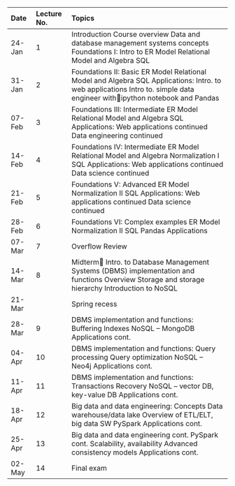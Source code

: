 

| Date | Lecture No. | Topics |
| :---- | :---- | :---- |
| 24-Jan | 1 | Introduction Course overview Data and database management systems concepts Foundations I: Intro to ER Model Relational Model and Algebra SQL |
| 31-Jan | 2 | Foundations II: Basic ER Model Relational Model and Algebra SQL Applications: Intro. to web applications Intro to. simple data engineer withipython notebook and Pandas |
| 07-Feb | 3 | Foundations III: Intermediate ER Model Relational Model and Algebra SQL Applications: Web applications continued Data engineering continued |
| 14-Feb | 4 | Foundations IV: Intermediate ER Model Relational Model and Algebra Normalization I SQL Applications: Web applications continued Data science continued |
| 21-Feb | 5 | Foundations V: Advanced ER Model Normalization II SQL Applications: Web applications continued Data science continued |
| 28-Feb | 6 | Foundations VI: Complex examples ER Model Normalization II SQL Pandas Applications |
| 07-Mar | 7 | Overflow Review |
| 14-Mar | 8 | Midterm Intro. to Database Management Systems (DBMS) implementation and functions Overview Storage and storage hierarchy Introduction to NoSQL |
| 21-Mar |  | Spring recess |
| 28-Mar | 9 | DBMS implementation and functions: Buffering Indexes NoSQL – MongoDB Applications cont. |
| 04-Apr | 10 | DBMS implementation and functions: Query processing Query optimization NoSQL – Neo4j Applications cont. |
| 11-Apr | 11 | DBMS implementation and functions: Transactions Recovery NoSQL – vector DB, key-value DB Applications cont. |
| 18-Apr | 12 | Big data and data engineering: Concepts Data warehouse/data lake Overview of ETL/ELT, big data SW PySpark Applications cont. |
| 25-Apr | 13 | Big data and data engineering cont. PySpark cont. Scalability, availability Advanced consistency models Applications cont. |
| 02-May | 14 | Final exam |

